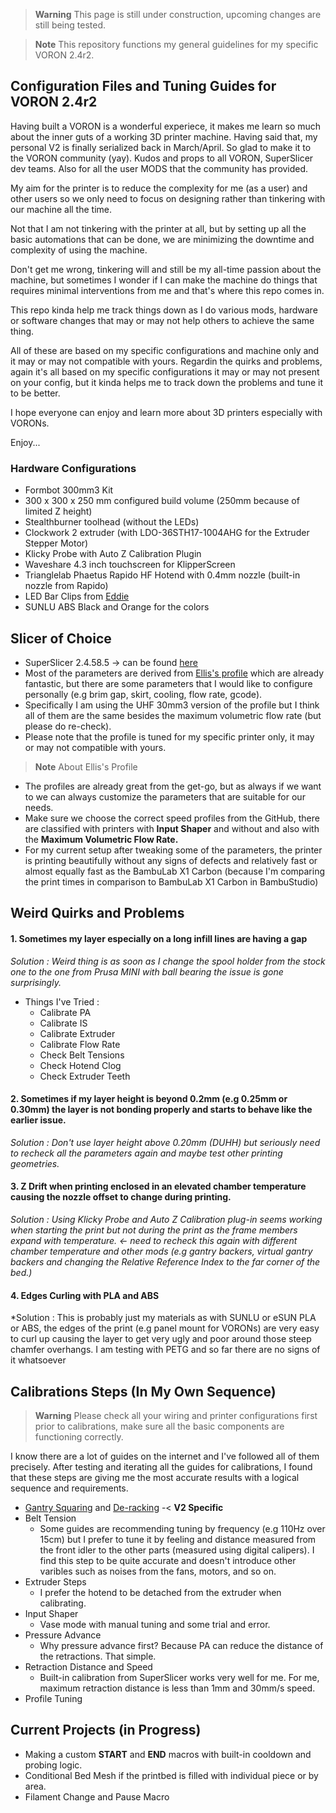 > **Warning**
> This page is still under construction, upcoming changes are still being tested.

> **Note**
> This repository functions my general guidelines for my specific VORON 2.4r2.

## Configuration Files and Tuning Guides for VORON 2.4r2

Having built a VORON is a wonderful experiece, it makes me learn so much about the inner guts of a working 3D printer machine. Having said that, my personal V2 is finally serialized back in March/April. So glad to make it to the VORON community (yay). Kudos and props to all VORON, SuperSlicer dev teams. Also for all the user MODS that the community has provided.

My aim for the printer is to reduce the complexity for me (as a user) and other users so we only need to focus on designing rather than tinkering with our machine all the time.

Not that I am not tinkering with the printer at all, but by setting up all the basic automations that can be done, we are minimizing the downtime and complexity of using the machine.

Don't get me wrong, tinkering will and still be my all-time passion about the machine, but sometimes I wonder if I can make the machine do things that requires minimal interventions from me and that's where this repo comes in.

This repo kinda help me track things down as I do various mods, hardware or software changes that may or may not help others to achieve the same thing.

All of these are based on my specific configurations and machine only and it may or may not compatible with yours. Regardin the quirks and problems, again it's all based on my specific configurations it may or may not present on your config, but it kinda helps me to track down the problems and tune it to be better.

I hope everyone can enjoy and learn more about 3D printers especially with VORONs.

Enjoy...

### Hardware Configurations
- Formbot 300mm3 Kit
- 300 x 300 x 250 mm configured build volume (250mm because of limited Z height)
- Stealthburner toolhead (without the LEDs)
- Clockwork 2 extruder (with  LDO-36STH17-1004AHG for the Extruder Stepper Motor)
- Klicky Probe with Auto Z Calibration Plugin
- Waveshare 4.3 inch touchscreen for KlipperScreen
- Trianglelab Phaetus Rapido HF Hotend with 0.4mm nozzle (built-in nozzle from Rapido)
- LED Bar Clips from [Eddie](https://github.com/VoronDesign/VoronUsers/blob/master/printer_mods/eddie/LED_Bar_Clip/LED_Bar_Clip_Misumi_version2.stl) 
- SUNLU ABS Black and Orange for the colors

## Slicer of Choice
- SuperSlicer 2.4.58.5 -> can be found [here](https://github.com/supermerill/SuperSlicer/releases)
- Most of the parameters are derived from [Ellis's profile](https://github.com/AndrewEllis93/Ellis-SuperSlicer-Profiles) which are already fantastic, but there are some parameters that I would like to configure personally (e.g brim gap, skirt, cooling, flow rate, gcode). 
- Specifically I am using the UHF 30mm3 version of the profile but I think all of them are the same besides the maximum volumetric flow rate (but please do re-check).
- Please note that the profile is tuned for my specific printer only, it may or may not compatible with yours.


> **Note**
> About Ellis's Profile
- The profiles are already great from the get-go, but as always if we want to we can always customize the parameters that are suitable for our needs.
- Make sure we choose the correct speed profiles from the GitHub, there are classified with printers with **Input Shaper** and without and also with the **Maximum Volumetric Flow Rate.**
- For my current setup after tweaking some of the parameters, the printer is printing beautifully without any signs of defects and relatively fast or almost equally fast as the BambuLab X1 Carbon (because I'm comparing the print times in comparison to BambuLab X1 Carbon in BambuStudio)

## Weird Quirks and Problems
#### 1. Sometimes my layer especially on a long infill lines are having a gap 
*Solution : Weird thing is as soon as I change the spool holder from the stock one to the one from Prusa MINI with ball bearing the issue is gone surprisingly.*
- Things I've Tried : 
   - Calibrate PA
   - Calibrate IS
   - Calibrate Extruder
   - Calibrate Flow Rate
   - Check Belt Tensions
   - Check Hotend Clog
   - Check Extruder Teeth

#### 2. Sometimes if my layer height is beyond 0.2mm (e.g 0.25mm or 0.30mm) the layer is not bonding properly and starts to behave like the earlier issue.
*Solution : Don't use layer height above 0.20mm (DUHH) but seriously need to recheck all the parameters again and maybe test other printing geometries.*

#### 3. Z Drift when printing enclosed in an elevated chamber temperature causing the nozzle offset to change during printing.

*Solution : Using Klicky Probe and Auto Z Calibration plug-in seems working when starting the print but not during the print as the frame members expand with temperature. <- need to recheck this again with different chamber temperature and other mods (e.g gantry backers, virtual gantry backers and changing the Relative Reference Index to the far corner of the bed.)*

#### 4. Edges Curling with PLA and ABS

*Solution : This is probably just my materials as with SUNLU or eSUN PLA or ABS, the edges of the print (e.g panel mount for VORONs) are very easy to curl up causing the layer to get very ugly and poor around those steep chamfer overhangs. I am testing with PETG and so far there are no signs of it whatsoever

## Calibrations Steps (In My Own Sequence)
> **Warning**
> Please check all your wiring and printer configurations first prior to calibrations, make sure all the basic components are functioning correctly.

I know there are a lot of guides on the internet and I've followed all of them precisely.
After testing and iterating all the guides for calibrations, I found that these steps are giving me the most accurate results with a logical sequence and requirements.
- [Gantry Squaring](https://github.com/AndrewEllis93/Print-Tuning-Guide/blob/main/articles/voron_v2_gantry_squaring.md) and [De-racking](https://www.youtube.com/watch?v=cOn6u9kXvy0) -< **V2 Specific**
- Belt Tension
   - Some guides are recommending tuning by frequency (e.g 110Hz over 15cm) but I prefer to tune it by feeling and distance measured from the front idler to the other parts (measured using digital calipers). I find this step to be quite accurate and doesn't introduce other varibles such as noises from the fans, motors, and so on.
- Extruder Steps
   - I prefer the hotend to be detached from the extruder when calibrating.  
- Input Shaper
   - Vase mode with manual tuning and some trial and error. 
- Pressure Advance
   - Why pressure advance first? Because PA can reduce the distance of the retractions. That simple.
- Retraction Distance and Speed
   - Built-in calibration from SuperSlicer works very well for me. For me, maximum retraction distance is less than 1mm and 30mm/s speed. 
- Profile Tuning  

## Current Projects (in Progress)
- Making a custom **START** and **END** macros with built-in cooldown and probing logic.
- Conditional Bed Mesh if the printbed is filled with individual piece or by area.
- Filament Change and Pause Macro





<!---
oktavianusricky/oktavianusricky is a ✨ special ✨ repository because its `README.md` (this file) appears on your GitHub profile.
You can click the Preview link to take a look at your changes.
--->
